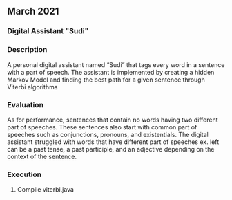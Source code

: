 ## March 2021

### Digital Assistant "Sudi"

### Description

A personal digital assistant named “Sudi” that tags every word in a sentence with a part of speech. The assistant is implemented by creating a hidden Markov Model and finding the best path for a given sentence through Viterbi algorithms

### Evaluation

As for performance, sentences that contain no words having two different part of speeches. These sentences also start with common part of speeches such as conjunctions, pronouns, and existentials. The digital assistant struggled with words that have different part of speeches ex. left can be a past tense, a past participle, and an adjective depending on the context of the sentence.

### Execution

1. Compile viterbi.java
